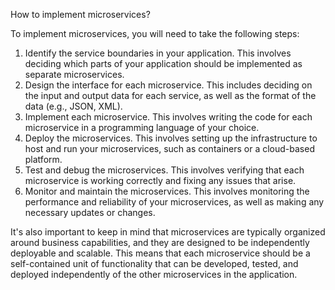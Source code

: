 How to implement microservices?

To implement microservices, you will need to take the following steps: 
1. Identify the service boundaries in your application. This involves deciding which parts of your application should be implemented as separate microservices. 
2. Design the interface for each microservice. This includes deciding on the input and output data for each service, as well as the format of the data (e.g., JSON, XML). 
3. Implement each microservice. This involves writing the code for each microservice in a programming language of your choice. 
4. Deploy the microservices. This involves setting up the infrastructure to host and run your microservices, such as containers or a cloud-based platform. 
5. Test and debug the microservices. This involves verifying that each microservice is working correctly and fixing any issues that arise. 
6. Monitor and maintain the microservices. This involves monitoring the performance and reliability of your microservices, as well as making any necessary updates or changes. 

It's also important to keep in mind that microservices are typically organized around business capabilities, and they are designed to be independently deployable and scalable. This means that each microservice should be a self-contained unit of functionality that can be developed, tested, and deployed independently of the other microservices in the application.

